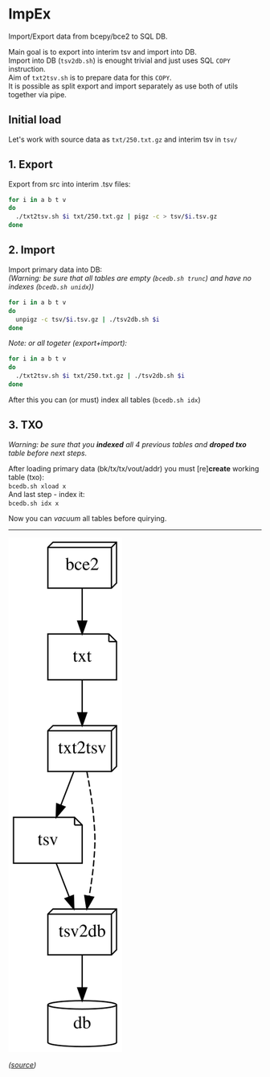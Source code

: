 # ImpEx

Import/Export data from bcepy/bce2 to SQL DB.

Main goal is to export into interim tsv and import into DB.  
Import into DB (`tsv2db.sh`) is enought trivial and just uses SQL `COPY` instruction.  
Aim of `txt2tsv.sh` is to prepare data for this `COPY`.  
It is possible as split export and import separately as use both of utils together via pipe.

## Initial load

Let's work with source data as `txt/250.txt.gz` and interim tsv in `tsv/`

## 1. Export

Export from src into interim .tsv files:

```bash
for i in a b t v
do
  ./txt2tsv.sh $i txt/250.txt.gz | pigz -c > tsv/$i.tsv.gz
done
```

## 2. Import

Import primary data into DB:  
_(Warning: be sure that all tables are empty (`bcedb.sh trunc`) and have no indexes (`bcedb.sh unidx`))_

```bash
for i in a b t v
do
  unpigz -c tsv/$i.tsv.gz | ./tsv2db.sh $i
done
```

_Note: or all togeter (export+import):_
```bash
for i in a b t v
do
  ./txt2tsv.sh $i txt/250.txt.gz | ./tsv2db.sh $i
done
```

After this you can (or must) index all tables (`bcedb.sh idx`)

## 3. TXO

_Warning: be sure that you **indexed** all 4 previous tables and **droped txo** table before next steps._

After loading primary data (bk/tx/tx/vout/addr) you must [re]**create** working table (txo):  
`bcedb.sh xload x`  
And last step - index it:  
`bcedb.sh idx x`  

Now you can *vacuum* all tables before quirying.

----
![Comics](ImpEx.svg)

_([source](ImpEx.dot))_
